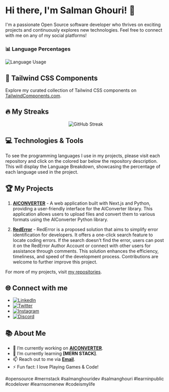# Hi there, I'm Salman Ghouri! 👋

I'm a passionate Open Source software developer who thrives on exciting projects and continuously explores new technologies. Feel free to connect with me on any of my social platforms!

### 📊 Language Percentages

<p align="left">
  <img src="https://github-readme-stats.vercel.app/api/top-langs/?username=salmanghouridev&langs_count=8&layout=compact&hide_border=true" alt="Language Usage">
</p>

## 🚀 Tailwind CSS Components

Explore my curated collection of Tailwind CSS components on [TailwindComponents.com](https://tailwindcomponents.com/u/salmanghouridev).

## 🔥 My Streaks

<p align="center">
  <img src="https://github-readme-streak-stats.herokuapp.com/?user=salmanghouridev" alt="GitHub Streak" />
</p>

## 💻 Technologies & Tools

To see the programming languages I use in my projects, please visit each repository and click on the colored bar below the repository description. This will display the Language Breakdown, showcasing the percentage of each language used in the project.

## 🏆 My Projects

1. **[AICONVERTER](https://github.com/salmanghouridev/aiconverter)** - A web application built with Next.js and Python, providing a user-friendly interface for the AIConverter library. This application allows users to upload files and convert them to various formats using the AIConverter Python library.

2. **[RedError](https://github.com/salmanghouridev/RedError)** - RedError is a proposed solution that aims to simplify error identification for developers. It offers a one-click search feature to locate coding errors. If the search doesn't find the error, users can post it on the RedError Author Account or connect with other users for assistance through comments. This solution enhances the efficiency, timeliness, and speed of the development process. Contributions are welcome to further improve this project.

For more of my projects, visit [my repositories](https://github.com/salmanghouridev?tab=repositories).

## 🌐 Connect with me

- [![LinkedIn](https://img.shields.io/badge/LinkedIn-%230077B5.svg?&style=for-the-badge&logo=linkedin&logoColor=white)](https://www.linkedin.com/in/salman-ghouri01/)
- [![Twitter](https://img.shields.io/badge/Twitter-%231DA1F2.svg?&style=for-the-badge&logo=twitter&logoColor=white)](https://twitter.com/salmanghouridev)
- [![Instagram](https://img.shields.io/badge/Instagram-%23E4405F.svg?&style=for-the-badge&logo=instagram&logoColor=white)](https://www.instagram.com/salmanghouridevv/)
- [![Discord](https://img.shields.io/badge/Discord-%230077B5.svg?&style=for-the-badge&logo=discord&logoColor=white)](https://discord.gg/KktRnrQgAz/)

## 📚 About Me

- 🔭 I’m currently working on **[AICONVERTER](https://github.com/salmanghouridev/aiconverter)**.
- 🌱 I’m currently learning **[MERN STACK]**.
- 📫 Reach out to me via **[Email](mailto:hello@salmanghouri.com)**.
- ⚡ Fun fact: I love Playing Games & Code!

#opensource #mernstack #salmanghouridev #salmanghouri #learninpublic #codelover #learnsomenew #codeismylife
